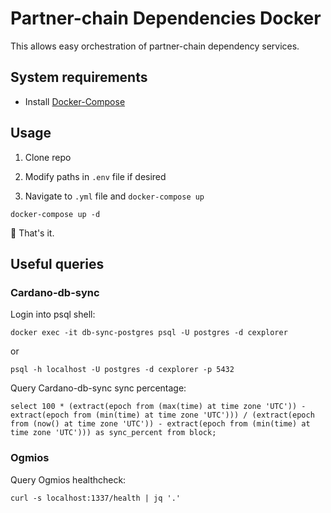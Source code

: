 # Partner-chain Dependencies Docker

This allows easy orchestration of partner-chain dependency services.

## System requirements

- Install [Docker-Compose](https://docs.docker.com/compose/install/)

## Usage

1. Clone repo

3. Modify paths in `.env` file if desired 

2. Navigate to `.yml` file and `docker-compose up`

```shell
docker-compose up -d
```

🚀 That's it.

## Useful queries 

### Cardano-db-sync

Login into psql shell: 

```
docker exec -it db-sync-postgres psql -U postgres -d cexplorer
```

or 

```
psql -h localhost -U postgres -d cexplorer -p 5432
```

Query Cardano-db-sync sync percentage:

```
select 100 * (extract(epoch from (max(time) at time zone 'UTC')) - extract(epoch from (min(time) at time zone 'UTC'))) / (extract(epoch from (now() at time zone 'UTC')) - extract(epoch from (min(time) at time zone 'UTC'))) as sync_percent from block;
```

### Ogmios

Query Ogmios healthcheck:

```
curl -s localhost:1337/health | jq '.'
```